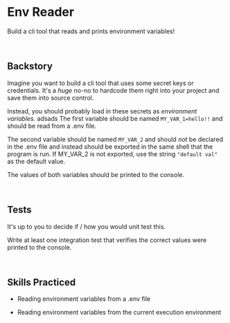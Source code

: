 # Env Reader
Build a cli tool that reads and prints environment variables!

<br/>

## Backstory
Imagine you want to build a cli tool that uses some secret keys or credentials. It's a _huge_ no-no to hardcode them right into your project and save them into source control.

Instead, you should probably load in these secrets as _environment variables._
adsads 
The first variable should be named `MY_VAR_1=hello!!` and should be read from a .env file.

The second variable should be named `MY_VAR_2` and should _not_ be declared in the .env file and instead should be exported in the same shell that the program is run. If MY_VAR_2 is not exported, use the string `"default val"` as the default value.

The values of both variables should be printed to the console.

<br/>

## Tests
It's up to you to decide if / how you would unit test this.

Write at least one integration test that verifies the correct values were printed to the console.

<br/>

## Skills Practiced

- Reading environment variables from a .env file

- Reading environment variables from the current execution environment

<br/>
